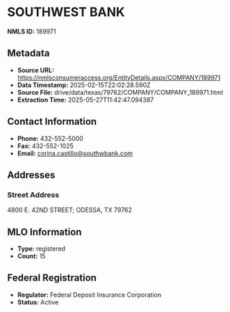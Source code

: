# SOUTHWEST BANK

**NMLS ID:** 189971

## Metadata
- **Source URL:** https://nmlsconsumeraccess.org/EntityDetails.aspx/COMPANY/189971
- **Data Timestamp:** 2025-02-15T22:02:28.590Z
- **Source File:** drive/data/texas/79762/COMPANY/COMPANY_189971.html
- **Extraction Time:** 2025-05-27T11:42:47.094387

## Contact Information
- **Phone:** 432-552-5000
- **Fax:** 432-552-1025
- **Email:** corina.castillo@southwbank.com

## Addresses
### Street Address
4800 E. 42ND STREET; ODESSA, TX 79762

## MLO Information
- **Type:** registered
- **Count:** 15

## Federal Registration
- **Regulator:** Federal Deposit Insurance Corporation
- **Status:** Active
